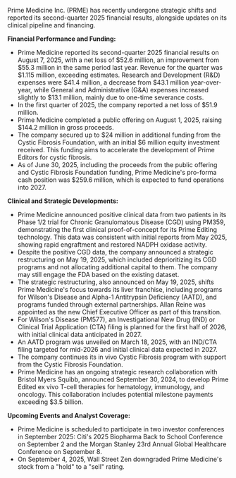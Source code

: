 Prime Medicine Inc. (PRME) has recently undergone strategic shifts and reported its second-quarter 2025 financial results, alongside updates on its clinical pipeline and financing.

**Financial Performance and Funding:**
*   Prime Medicine reported its second-quarter 2025 financial results on August 7, 2025, with a net loss of $52.6 million, an improvement from $55.3 million in the same period last year. Revenue for the quarter was $1.115 million, exceeding estimates. Research and Development (R&D) expenses were $41.4 million, a decrease from $43.1 million year-over-year, while General and Administrative (G&A) expenses increased slightly to $13.1 million, mainly due to one-time severance costs.
*   In the first quarter of 2025, the company reported a net loss of $51.9 million.
*   Prime Medicine completed a public offering on August 1, 2025, raising $144.2 million in gross proceeds.
*   The company secured up to $24 million in additional funding from the Cystic Fibrosis Foundation, with an initial $6 million equity investment received. This funding aims to accelerate the development of Prime Editors for cystic fibrosis.
*   As of June 30, 2025, including the proceeds from the public offering and Cystic Fibrosis Foundation funding, Prime Medicine's pro-forma cash position was $259.6 million, which is expected to fund operations into 2027.

**Clinical and Strategic Developments:**
*   Prime Medicine announced positive clinical data from two patients in its Phase 1/2 trial for Chronic Granulomatous Disease (CGD) using PM359, demonstrating the first clinical proof-of-concept for its Prime Editing technology. This data was consistent with initial reports from May 2025, showing rapid engraftment and restored NADPH oxidase activity.
*   Despite the positive CGD data, the company announced a strategic restructuring on May 19, 2025, which included deprioritizing its CGD programs and not allocating additional capital to them. The company may still engage the FDA based on the existing dataset.
*   The strategic restructuring, also announced on May 19, 2025, shifts Prime Medicine's focus towards its liver franchise, including programs for Wilson's Disease and Alpha-1 Antitrypsin Deficiency (AATD), and programs funded through external partnerships. Allan Reine was appointed as the new Chief Executive Officer as part of this transition.
*   For Wilson's Disease (PM577), an Investigational New Drug (IND) or Clinical Trial Application (CTA) filing is planned for the first half of 2026, with initial clinical data anticipated in 2027.
*   An AATD program was unveiled on March 18, 2025, with an IND/CTA filing targeted for mid-2026 and initial clinical data expected in 2027.
*   The company continues its in vivo Cystic Fibrosis program with support from the Cystic Fibrosis Foundation.
*   Prime Medicine has an ongoing strategic research collaboration with Bristol Myers Squibb, announced September 30, 2024, to develop Prime Edited ex vivo T-cell therapies for hematology, immunology, and oncology. This collaboration includes potential milestone payments exceeding $3.5 billion.

**Upcoming Events and Analyst Coverage:**
*   Prime Medicine is scheduled to participate in two investor conferences in September 2025: Citi's 2025 Biopharma Back to School Conference on September 2 and the Morgan Stanley 23rd Annual Global Healthcare Conference on September 8.
*   On September 4, 2025, Wall Street Zen downgraded Prime Medicine's stock from a "hold" to a "sell" rating.